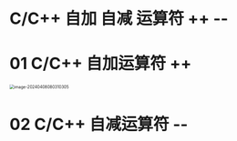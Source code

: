 # C/C++ 自加 自减 运算符 ++ --



# 01 C/C++ 自加运算符 ++

<img src="https://cvp.oss-cn-shanghai.aliyuncs.com/picgo/202404080803455.png" alt="image-20240408080310305" style="zoom:50%;" />



# 02 C/C++ 自减运算符 --